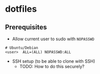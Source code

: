 # dotfiles

## Prerequisites
- Allow current user to sudo with `NOPASSWD`
```text
# Ubuntu/Debian
<user>  ALL=(ALL) NOPASSWD:ALL
```
- SSH setup (to be able to clone with SSH)
  - TODO: How to do this securely?



